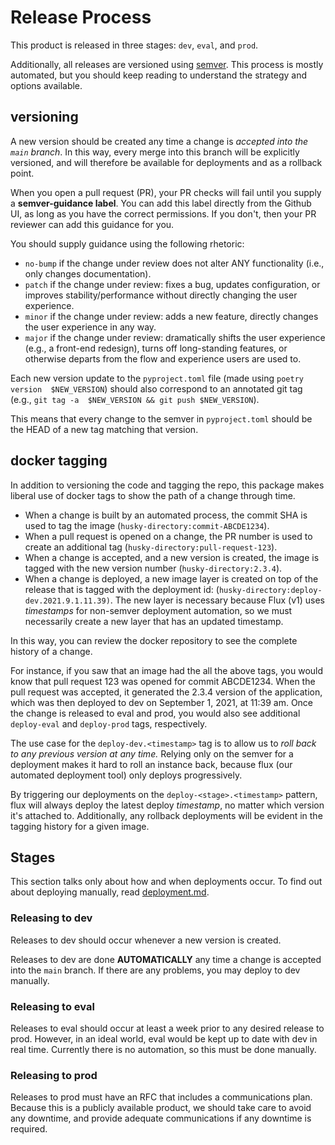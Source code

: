 # Release Process

This product is released in three stages: `dev`, `eval`, and `prod`.

Additionally, all releases are versioned using [semver]. This process is
mostly automated, but you should keep reading to understand the strategy
and options available.

## versioning

A new version should be created any time a change is _accepted into the `main` branch_.
In this way, every merge into this branch will be explicitly versioned, and will 
therefore be available for deployments and as a rollback point.

When you open a pull request (PR), your PR checks will fail until you supply
a **semver-guidance label**. You can add this label directly from the 
Github UI, as long as you have the correct permissions. If you don't, then your 
PR reviewer can add this guidance for you.

You should supply guidance using the following rhetoric:

- `no-bump` if the change under review does not alter ANY functionality (i.e., only
  changes documentation).
- `patch` if the change under review: fixes a bug, updates configuration, or 
improves stability/performance without directly changing the user experience.
- `minor` if the change under review: adds a new feature, directly changes the user 
experience in any way.
- `major` if the change under review: dramatically shifts the user experience (e.g., 
a front-end redesign), turns off long-standing features, or otherwise departs from 
the flow and experience users are used to.

Each new version update to the `pyproject.toml` file (made using `poetry version 
$NEW_VERSION`) should also correspond to an annotated git tag (e.g., `git tag -a 
$NEW_VERSION && git push $NEW_VERSION`).

This means that every change to the semver in `pyproject.toml` should be the HEAD of 
a new tag matching that version.

## docker tagging

In addition to versioning the code and tagging the repo, this package makes liberal 
use of docker tags to show the path of a change through time.

- When a change is built by an automated process, the commit SHA is used to tag the 
image (`husky-directory:commit-ABCDE1234`).
- When a pull request is opened on a change, the PR number is used to create an 
additional tag (`husky-directory:pull-request-123`).
- When a change is accepted, and a new version is created, the image is tagged
with the new version number (`husky-directory:2.3.4`).
- When a change is deployed, a new image layer is created on top of the release 
  that is tagged with the deployment id: (`husky-directory:deploy-dev.2021.9.1.11.39)`. 
  The new layer is necessary because Flux (v1) uses _timestamps_ for non-semver
  deployment automation, so we must necessarily create a new layer that has an updated
  timestamp.

In this way, you can review the docker repository to see the complete history of a 
change. 

For instance, if you saw that an image had the all the above tags, you would know
that pull request 123 was opened for commit ABCDE1234. When the pull request was 
accepted, it generated the 2.3.4 version of the application, which was then deployed
to dev on September 1, 2021, at 11:39 am. Once the change is released to eval and prod,
you would also see additional `deploy-eval` and `deploy-prod` tags, respectively.

The use case for the `deploy-dev.<timestamp>` tag is to allow us to _roll back to 
any previous version at any time._ Relying only on the semver for a deployment
makes it hard to roll an instance back, because flux (our automated deployment tool)
only deploys progressively. 

By triggering our deployments on the `deploy-<stage>.<timestamp>` pattern, flux will
always deploy the latest deploy _timestamp_, no matter which version it's attached 
to. Additionally, any rollback deployments will be evident in the tagging history
for a given image.


## Stages

This section talks only about how and when deployments occur. To find out about
deploying manually, read [deployment.md](deployment.md).

### Releasing to dev

Releases to dev should occur whenever a new version is created. 

Releases to dev are done **AUTOMATICALLY** any time a change is accepted into 
the `main` branch. If there are any problems, you may deploy to dev manually.

### Releasing to eval

Releases to eval should occur at least a week prior to any desired release to prod. 
However, in an ideal world, eval would be kept up to date with dev in real time. 
Currently there is no automation, so this must be done manually.

### Releasing to prod

Releases to prod must have an RFC that includes a communications plan. Because this is 
a publicly available product, we should take care to avoid any downtime, and provide 
adequate communications if any downtime is required. 



[semver]: https://www.semver.org
